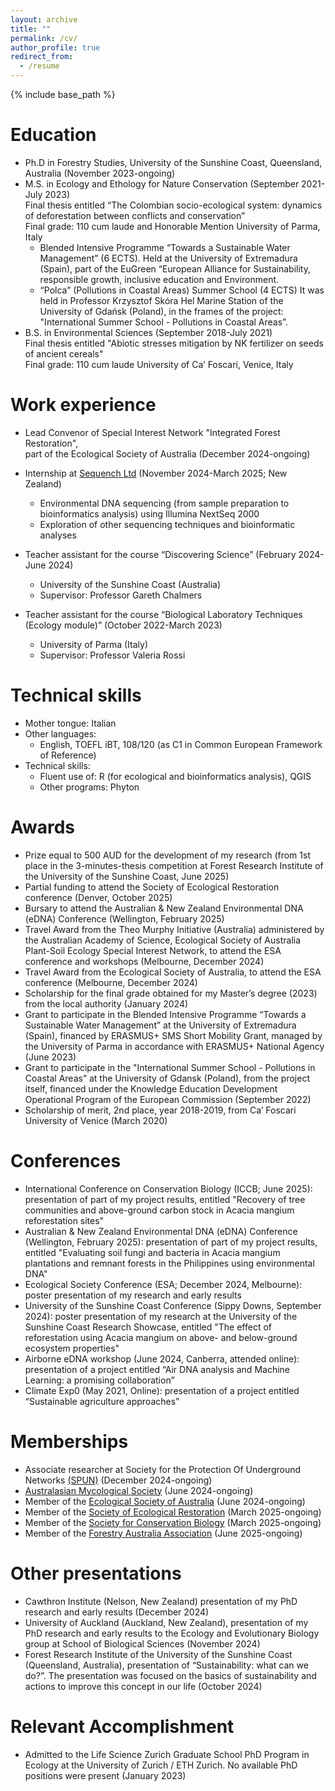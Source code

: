 ```yaml
---
layout: archive
title: ""
permalink: /cv/
author_profile: true
redirect_from:
  - /resume
---
```


{% include base_path %}

Education
======
* Ph.D in Forestry Studies, University of the Sunshine Coast, Queensland, Australia (November 2023-ongoing)
* M.S. in Ecology and Ethology for Nature Conservation (September 2021-July 2023)                                                                                                                               
  Final thesis entitled “The Colombian socio-ecological system: dynamics of deforestation between conflicts and conservation”                                                                  
  Final grade: 110 cum laude and Honorable Mention
  University of Parma, Italy
  * Blended Intensive Programme “Towards a Sustainable Water Management” (6 ECTS). Held at the University of Extremadura (Spain),
    part of the EuGreen “European Alliance for Sustainability, responsible growth, inclusive education and Environment.
  * “Polca” (Pollutions in Coastal Areas) Summer School (4 ECTS)
    It was held in Professor Krzysztof Skóra Hel Marine Station of the University of Gdańsk (Poland), in the 
    frames of the project: "International Summer School - Pollutions in Coastal Areas”.
* B.S. in Environmental Sciences (September 2018-July 2021)                                                                                                                                                     
  Final thesis entitled "Abiotic stresses mitigation by NK fertilizer on seeds of ancient cereals"                                                                                                           
  Final grade: 110 cum laude
  University of Ca’ Foscari, Venice, Italy

Work experience
======
* Lead Convenor of Special Interest Network "Integrated Forest Restoration",                                                                                                  
  part of the Ecological Society of Australia (December 2024-ongoing)
  
* Internship at [Sequench Ltd](https://www.sequench.co.nz/) (November 2024-March 2025; New Zealand)
  * Environmental DNA sequencing (from sample preparation to bioinformatics analysis) using Illumina NextSeq 2000
  * Exploration of other sequencing techniques and bioinformatic analyses

* Teacher assistant for the course “Discovering Science” (February 2024-June 2024)
  * University of the Sunshine Coast (Australia)
  * Supervisor: Professor Gareth Chalmers

* Teacher assistant for the course “Biological Laboratory Techniques (Ecology module)” (October 2022-March 2023)
  * University of Parma (Italy)
  * Supervisor: Professor Valeria Rossi
  
Technical skills
======
* Mother tongue: Italian
* Other languages:
  * English, TOEFL iBT, 108/120 (as C1 in  Common European Framework of Reference)
* Technical skills:
  * Fluent use of: R (for ecological and bioinformatics analysis), QGIS
  * Other programs: Phyton

Awards
======
* Prize equal to 500 AUD for the development of my research (from 1st place in the 3-minutes-thesis competition at Forest Research Institute of the University of the Sunshine Coast, June 2025)
* Partial funding to attend the Society of Ecological Restoration conference (Denver, October 2025)
* Bursary to attend the Australian & New Zealand Environmental DNA (eDNA) Conference (Wellington, February 2025)
* Travel Award from the Theo Murphy Initiative (Australia) administered by the Australian Academy of Science, Ecological Society of Australia Plant-Soil Ecology Special Interest Network, to attend the ESA conference and workshops (Melbourne, December 2024)
* Travel Award from the Ecological Society of Australia, to attend the ESA conference (Melbourne, December 2024)
* Scholarship for the final grade obtained for my Master’s degree (2023) from the local authority (January 2024)
* Grant to participate in the Blended Intensive Programme “Towards a Sustainable Water Management” at the University of Extremadura (Spain), financed by ERASMUS+ SMS Short Mobility Grant, managed by the University of Parma in accordance with ERASMUS+ National Agency (June 2023)
* Grant to participate in the "International Summer School - Pollutions in Coastal Areas” at the University of Gdansk (Poland), from the project itself, financed under the Knowledge Education Development Operational Program of the European Commission (September 2022)
* Scholarship of merit, 2nd place, year 2018-2019, from Ca’ Foscari University of Venice (March 2020)

Conferences
======
* International Conference on Conservation Biology (ICCB; June 2025): presentation of part of my project results, entitled "Recovery of tree communities and above-ground carbon stock in Acacia mangium reforestation sites​" 
* Australian & New Zealand Environmental DNA (eDNA) Conference (Wellington, February 2025): presentation of part of my project results, entitled "Evaluating soil fungi and bacteria in Acacia mangium plantations and remnant forests in the Philippines using environmental DNA​" 
* Ecological Society Conference (ESA; December 2024, Melbourne): poster presentation of my research and early results
* University of the Sunshine Coast Conference (Sippy Downs, September 2024): poster presentation of my research at the University of the Sunshine Coast Research Showcase, entitled "The effect of reforestation using Acacia mangium on 
above- and below-ground ecosystem properties"
* Airborne eDNA workshop (June 2024, Canberra, attended online): presentation of a project entitled “Air DNA analysis and Machine Learning: a promising collaboration”
* Climate Exp0 (May 2021, Online): presentation of a project entitled “Sustainable agriculture approaches”

Memberships
====
* Associate researcher at Society for the Protection Of Underground Networks [(SPUN)](https://www.spun.earth/associates) (December 2024-ongoing) 
* [Australasian Mycological Society](https://www.australasianmycologicalsociety.com/) (June 2024-ongoing)
* Member of the [Ecological Society of Australia](https://www.ecolsoc.org.au/) (June 2024-ongoing)
* Member of the [Society of Ecological Restoration](https://www.ser.org/) (March 2025-ongoing)
* Member of the [Society for Conservation Biology](https://conbio.org/) (March 2025-ongoing)
* Member of the [Forestry Australia Association](https://www.forestry.org.au/) (June 2025-ongoing)

Other presentations
=======
* Cawthron Institute (Nelson, New Zealand)  presentation of my PhD research and early results (December 2024)
* University of Auckland (Auckland, New Zealand), presentation of my PhD research and early results to the Ecology and Evolutionary Biology group at School of Biological Sciences (November 2024)
* Forest Research Institute of the University of the Sunshine Coast (Queensland, Australia), presentation of “Sustainability: what can we do?”. The presentation was focused on the basics of sustainability and actions to improve this concept in our life (October 2024)

Relevant Accomplishment
=====
* Admitted to the Life Science Zurich Graduate School PhD Program in Ecology at the University of Zurich / ETH Zurich. No available PhD positions were present (January 2023)










